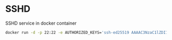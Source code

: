 # SSHD

SSHD service in docker container

```bash
docker run -d -p 22:22 -e AUTHORIZED_KEYS='ssh-ed25519 AAAAC3NzaC1lZDI1NTE5AAAAIFyMeBrD6kvXTdC77van0LQo1f2QgYX8hf0yB0EhJ8Y0' -e ROOT_PASSWORD='passwd' mulinbc/sshd
```
